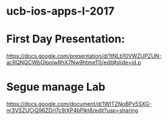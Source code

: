 # ucb-ios-apps-I-2017 

# First Day Presentation:
https://docs.google.com/presentation/d/1tNLb10VWZUPZUN-acRQNQCWbOlpoiwRhX7Nw9htmeT0/edit#slide=id.p

# Segue manage Lab

https://docs.google.com/document/d/1WITZNoBPv5SXG-nr3VSZUCiQ96ZDrI7c9iXP4bPlkt8/edit?usp=sharing

